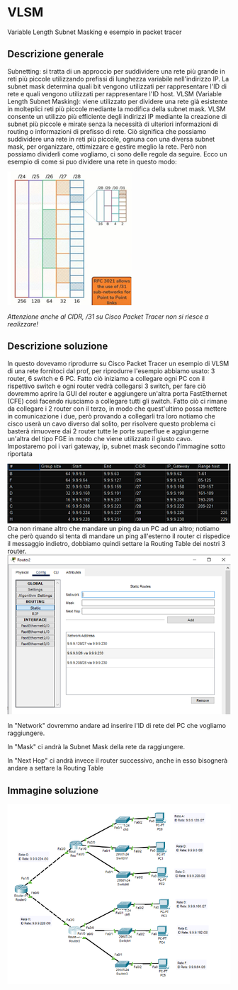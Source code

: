 # VLSM
Variable Length Subnet Masking e esempio in packet tracer

## Descrizione generale
Subnetting: si tratta di un approccio per suddividere una rete più grande in reti più piccole utilizzando prefissi di lunghezza variabile nell'indirizzo IP. La subnet mask determina quali bit vengono utilizzati per rappresentare l'ID di rete e quali vengono utilizzati per rappresentare l'ID host. 
VLSM (Variable Length Subnet Masking): viene utilizzato per dividere una rete già esistente in molteplici reti più piccole mediante la modifica della subnet mask. VLSM consente un utilizzo più efficiente degli indirizzi IP mediante la creazione di subnet più piccole e mirate senza la necessità di ulteriori informazioni di routing o informazioni di prefisso di rete. Ciò significa che possiamo suddividere una rete in reti più piccole, ognuna con una diversa subnet mask, per organizzare, ottimizzare e gestire meglio la rete. Però non possiamo dividerli come vogliamo, ci sono delle regole da seguire. Ecco un esempio di come si puo dividere una rete in questo modo:

<img src="https://github.com/AleRubi/VLSM/blob/main/Img/VLSM.png" alt="VLSM.png">

*Attenzione anche al CIDR, /31 su Cisco Packet Tracer non si riesce a realizzare!*

## Descrizione soluzione 
In questo dovevamo riprodurre su Cisco Packet Tracer un esempio di VLSM di una rete fornitoci dal prof, per riprodurre l'esempio abbiamo usato: 3 router, 6 switch e 6 PC. Fatto ciò iniziamo a collegare ogni PC con il rispettivo switch e ogni router vedrà collegarsi 3 switch, per fare ciò dovremmo aprire la GUI del router e aggiungere un'altra porta FastEthernet (CFE) così facendo riusciamo a collegare tutti gli switch. Fatto ciò ci rimane da collegare i 2 router con il terzo, in modo che quest'ultimo possa mettere in comunicazione i due, però provando a collegarli tra loro notiamo che cisco userà un cavo diverso dal solito, per risolvere questo problema ci basterà rimuovere dai 2 router tutte le porte superflue e aggiungerne un'altra del tipo FGE in modo che viene utilizzato il giusto cavo. Impostaremo poi i vari gateway, ip, subnet mask secondo l'immagine sotto riportata

<img src="https://github.com/AleRubi/VLSM/blob/main/Img/GoogleSheet.png" alt="GoogleSheet.png">
Ora non rimane altro che mandare un ping da un PC ad un altro; notiamo che però quando si tenta di mandare un ping all'esterno il router ci rispedice il messaggio indietro, dobbiamo quindi settare la Routing Table dei nostri 3 router.

<img src="https://github.com/AleRubi/VLSM/blob/main/Img/RoutingTable.png" alt="RoutingTable.png">

In "Network" dovremmo andare ad inserire l'ID di rete del PC che vogliamo raggiungere.

In "Mask" ci andrà la Subnet Mask della rete da raggiungere.

In "Next Hop" ci andrà invece il router successivo, anche in esso bisognerà andare a settare la Routing Table

## Immagine soluzione
<img src="https://github.com/AleRubi/VLSM/blob/main/Img/Soluzione.png" alt="Soluzione.png">
